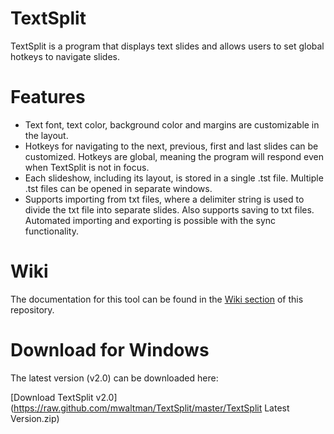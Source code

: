 # TextSplit
TextSplit is a program that displays text slides and allows users to set global hotkeys to navigate slides. 

# Features
- Text font, text color, background color and margins are customizable in the layout.
- Hotkeys for navigating to the next, previous, first and last slides can be customized. Hotkeys are global, meaning the program will respond even when TextSplit is not in focus.
- Each slideshow, including its layout, is stored in a single .tst file. Multiple .tst files can be opened in separate windows.
- Supports importing from txt files, where a delimiter string is used to divide the txt file into separate slides. Also supports saving to txt files. Automated importing and exporting is possible with the sync functionality.

# Wiki
The documentation for this tool can be found in the [Wiki section](https://github.com/mwaltman/TextSplit/wiki) of this repository.

# Download for Windows
The latest version (v2.0) can be downloaded here:

[Download TextSplit v2.0](https://raw.github.com/mwaltman/TextSplit/master/TextSplit Latest Version.zip)
